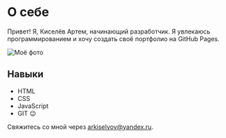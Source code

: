 # О себе

Привет! Я, Киселёв Артем, начинающий разработчик. Я увлекаюсь программированием и хочу создать своё портфолио на GitHub Pages.

![Моё фото](https://sun6-23.userapi.com/impg/RYcoJxYaqBZHihOBZPsMHX5gOe-dVq7ALRcuzQ/JpvRX3nJyic.jpg?size=1621x2160&quality=95&sign=39a63b45bca385a1de38f0ddf714a962&type=album)

## Навыки
- HTML
- CSS
- JavaScript
- GIT 😉

Свяжитесь со мной через [arkiselyov@yandex.ru](mailto:arkiselyov@yandex.ru).
